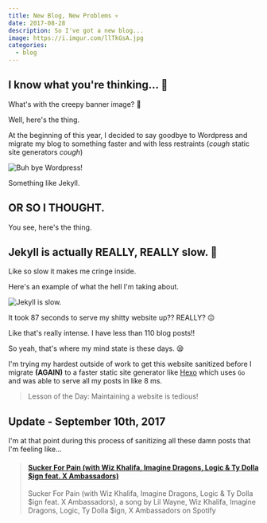 ```yaml
---
title: New Blog, New Problems 💀
date: 2017-08-28
description: So I've got a new blog...
image: https://i.imgur.com/llTkGsA.jpg
categories:
  - blog
---
```


## I know what you're thinking... 💭

What's with the creepy banner image? 👻

Well, here's the thing.

At the beginning of this year, I decided to say goodbye to Wordpress and migrate my blog to something faster and with less restraints (_cough_ static site generators _cough_)

![Buh bye Wordpress!](https://media.giphy.com/media/uLda64US3sb16/giphy.gif)

Something like Jekyll.

## OR SO I THOUGHT.

You see, here's the thing.

## Jekyll is actually REALLY, REALLY slow. 🐢

Like so slow it makes me cringe inside.

Here's an example of what the hell I'm taking about.

![Jekyll is slow.](https://i.imgur.com/edESnjZ.png)

It took 87 seconds to serve my shitty website up?? REALLY? 😔

Like that's really intense. I have less than 110 blog posts!!

So yeah, that's where my mind state is these days. 😪

I'm trying my hardest outside of work to get this website sanitized before I migrate **(AGAIN)** to a faster static site generator like [Hexo](https://hexo.io/) which uses `Go` and was able to serve all my posts in like 8 ms.

> Lesson of the Day: Maintaining a website is tedious!

## Update - September 10th, 2017

I'm at that point during this process of sanitizing all these damn posts that I'm feeling like...

<blockquote class="embedly-card"><h4><a href="https://open.spotify.com/track/4dASQiO1Eoo3RJvt74FtXB">Sucker For Pain (with Wiz Khalifa, Imagine Dragons, Logic & Ty Dolla $ign feat. X Ambassadors)</a></h4><p>Sucker For Pain (with Wiz Khalifa, Imagine Dragons, Logic & Ty Dolla $ign feat. X Ambassadors), a song by Lil Wayne, Wiz Khalifa, Imagine Dragons, Logic, Ty Dolla $ign, X Ambassadors on Spotify</p></blockquote>
<script async src="//cdn.embedly.com/widgets/platform.js" charset="UTF-8"></script>
